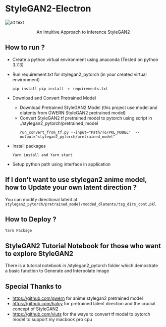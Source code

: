 # StyleGAN2-Electron

![alt text](https://github.com/Kasidit0052/StyleGAN2_Electron/blob/main/application-sample.png)
<p align="center">An Intuitive Approach to inference StyleGAN2</p>

## How to run ? ##
*  Create a python virtual environment using anaconda (Tested on python 3.7.3)
*  Run requirement.txt for stylegan2_pytorch (in your created virtual environment)
   ```
   pip install pip install -r requirements.txt 
   ```

*  Download and Convert Pretrained Model 
    *  Download Pretrained StyleGAN2 Model (this project use model and dlatents from GWERN StyleGAN2 pretrained model)
    *  Convert StyleGAN2 tf pretrained model to pytorch using script in ./stylegan2_pytorch/pretrained_model
       ```
       run_convert_from_tf.py --input="Path/To/PKL_MODEL"  --output="stylegan2_pytorch/pretrained_model" 
       ```
  
*  Install packages
   ```
   Yarn install and Yarn start
   ```
   
*  Setup python path using interface in application

## If I don't want to use stylegan2 anime model, how to Update your own latent direction ? ##
   You can modify directional latent at   `stylegan2_pytorch/pretrained_model/modded_dlatents/tag_dirs_cont.pkl`
   
## How to Deploy ? ##
   ```
   Yarn Package
   ```

## StyleGAN2 Tutorial Notebook for those who want to explore StyleGAN2 ##
There is a tutorial notebook in /stylegan2_pytorch folder which demostrate a basic function to Generate and Interpolate Image 

## Special Thanks to ##
*  <a>https://github.com/gwern for anime stylegan2 pretrained model</a>
*  <a>https://github.com/halcy for pretrained latent direction and the crucial concept of StyleGAN2
*  <a>https://github.com/viuts for the ways to convert tf model to pytorch model to support my macbook pro cpu
